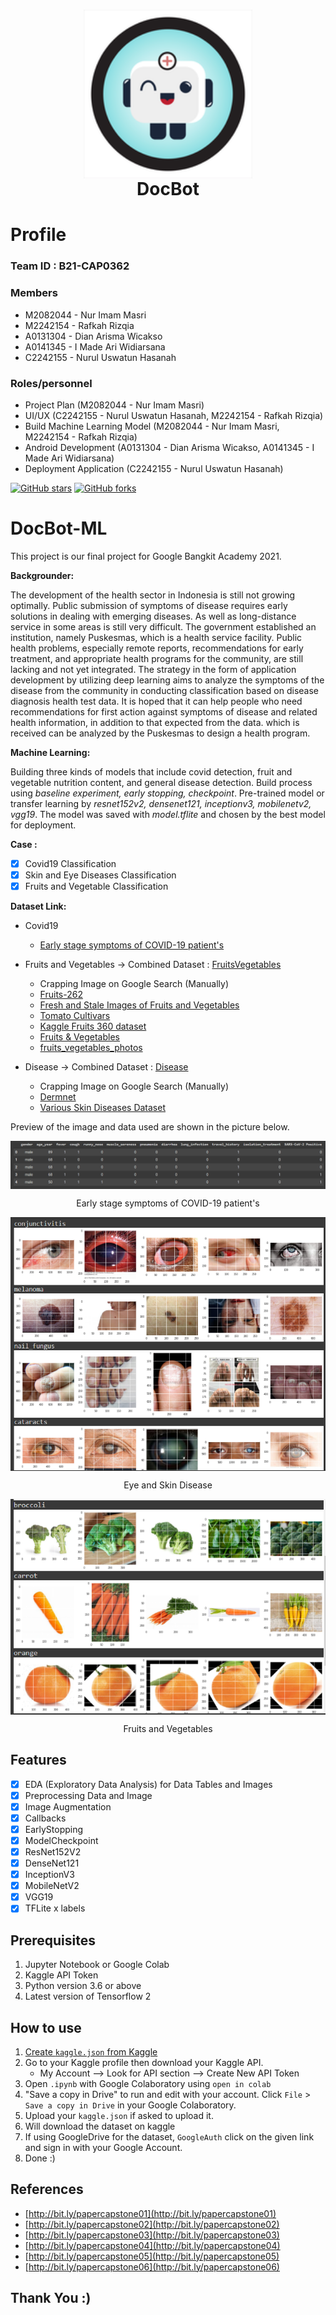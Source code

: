 <h1 align="center">
  <img align="center" src="/misc/img/icon.png"  width="270"></img>
<br>
DocBot
</h1>

# Profile

### Team ID : B21-CAP0362

### Members

* M2082044 - Nur Imam Masri
* M2242154 - Rafkah Rizqia
* A0131304 - Dian Arisma Wicakso
* A0141345 - I Made Ari Widiarsana
* C2242155 - Nurul Uswatun Hasanah

### Roles/personnel

* Project Plan (M2082044 - Nur Imam Masri)
* UI/UX (C2242155 - Nurul Uswatun Hasanah, M2242154 - Rafkah Rizqia)
* Build Machine Learning Model (M2082044 - Nur Imam Masri, M2242154 - Rafkah Rizqia)
* Android Development (A0131304 - Dian Arisma Wicakso, A0141345 - I Made Ari Widiarsana)
* Deployment Application (C2242155 - Nurul Uswatun Hasanah)


[![GitHub stars](https://img.shields.io/github/stars/DocBot-Bangkit-2021/DocBot-MachineLearningModels)](https://github.com/DocBot-Bangkit-2021/DocBot-MachineLearningModels)
[![GitHub forks](https://img.shields.io/github/forks/DocBot-Bangkit-2021/DocBot-MachineLearningModels)](https://github.com/DocBot-Bangkit-2021/DocBot-MachineLearningModels)

# DocBot-ML
This project is our final project for Google Bangkit Academy 2021.

**Backgrounder:**

The development of the health sector in Indonesia is still not growing optimally. Public submission of symptoms of disease requires early solutions in dealing with emerging diseases. As well as long-distance service in some areas is still very difficult. The government established an institution, namely Puskesmas, which is a health service facility. Public health problems, especially remote reports, recommendations for early treatment, and appropriate health programs for the community, are still lacking and not yet integrated. The strategy in the form of application development by utilizing deep learning aims to analyze the symptoms of the disease from the community in conducting classification based on disease diagnosis health test data. It is hoped that it can help people who need recommendations for first action against symptoms of disease and related health information, in addition to that expected from the data. which is received can be analyzed by the Puskesmas to design a health program.

**Machine Learning:** 

Building three kinds of models that include covid detection, fruit and vegetable nutrition content, and general disease detection. Build process using *baseline experiment, early stopping, checkpoint*. Pre-trained model or transfer learning by *resnet152v2, densenet121, inceptionv3, mobilenetv2, vgg19*. The model was saved with *model.tflite* and chosen by the best model for deployment.

**Case :**

- [x] Covid19 Classification
- [x] Skin and Eye Diseases Classification
- [x] Fruits and Vegetable Classification

**Dataset Link:**

* Covid19 
  * [Early stage symptoms of COVID-19 patient's](https://www.kaggle.com/martuza/early-stage-symptoms-of-covid19-patients)
* Fruits and Vegetables  → Combined Dataset : [FruitsVegetables](https://drive.google.com/file/d/1ruaStccmRUdgpxlI5lD2LDWH9nxoc9VY/view?usp=sharing)
  * Crapping Image on Google Search (Manually)
  * [Fruits-262](https://www.kaggle.com/aelchimminut/fruits262)
  * [Fresh and Stale Images of Fruits and Vegetables](https://www.kaggle.com/raghavrpotdar/fresh-and-stale-images-of-fruits-and-vegetables)
  * [Tomato Cultivars](https://www.kaggle.com/olgabelitskaya/tomato-cultivars)
  * [Kaggle Fruits 360 dataset](https://www.kaggle.com/moltean/fruits)
  * [Fruits & Vegetables](https://www.kaggle.com/jorgebailon/fruits-vegetables)
  * [fruits_vegetables_photos](https://www.kaggle.com/balalexv/fruits-vegetables-photos)

* Disease  → Combined Dataset : [Disease](https://drive.google.com/file/d/1ONPBCD-wRaZp8yY4EplIZImzrm3GYjnC/view?usp=sharing)
  * Crapping Image on Google Search (Manually)
  * [Dermnet](https://www.kaggle.com/shubhamgoel27/dermnet)
  * [Various Skin Diseases Dataset](https://www.kaggle.com/akshitmadan/various-skin-diseases-dataset)

Preview of the image and data used are shown in the picture below.

<img align="center" src="/misc/img/covid.png"></img>

<p align="center">Early stage symptoms of COVID-19 patient's</p>

<img align="center" src="/misc/img/disease.png"></img>

<p align="center">Eye and Skin Disease</p>

<img align="center" src="/misc/img/fruits.png"></img>

<p align="center">Fruits and Vegetables</p>

## Features

- [x] EDA (Exploratory Data Analysis) for Data Tables and Images
- [x] Preprocessing Data and Image
- [x] Image Augmentation
- [x] Callbacks
- [x] EarlyStopping
- [x] ModelCheckpoint
- [x] ResNet152V2
- [x] DenseNet121
- [x] InceptionV3
- [x] MobileNetV2
- [x] VGG19
- [x] TFLite x labels 

## Prerequisites
1. Jupyter Notebook or Google Colab
2. Kaggle API Token
3. Python version 3.6 or above
4. Latest version of Tensorflow 2

## How to use
1. [Create `kaggle.json` from Kaggle](https://github.com/Kaggle/kaggle-api#api-credentials)
2. Go to your Kaggle profile then download your Kaggle API.
    - My Account --> Look for API section --> Create New API Token
3. Open `.ipynb` with Google Colaboratory using `open in colab`
4. "Save a copy in Drive" to run and edit with your account. Click `File` > `Save a copy in Drive` in your Google Colaboratory.
5. Upload your `kaggle.json` if asked to upload it.
6. Will download the dataset on kaggle
7. If using GoogleDrive for the dataset, `GoogleAuth` click on the given link and sign in with your Google Account.
8. Done :)

## References
* [http://bit.ly/papercapstone01](http://bit.ly/papercapstone01)
* [http://bit.ly/papercapstone02](http://bit.ly/papercapstone02) 
* [http://bit.ly/papercapstone03](http://bit.ly/papercapstone03) 
* [http://bit.ly/papercapstone04](http://bit.ly/papercapstone04) 
* [http://bit.ly/papercapstone05](http://bit.ly/papercapstone05) 
* [http://bit.ly/papercapstone06](http://bit.ly/papercapstone06)

## Thank You :)